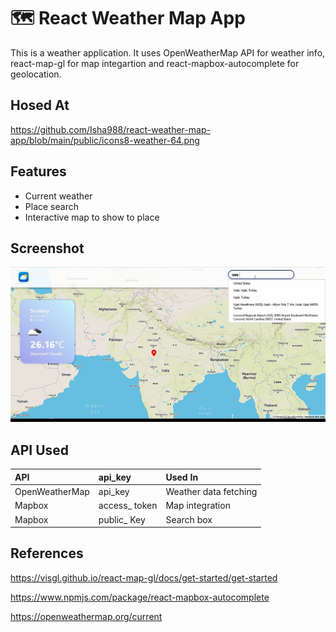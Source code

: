 # 🗺 React Weather Map App
This is a weather application. It uses OpenWeatherMap API for weather info, react-map-gl for map integartion and react-mapbox-autocomplete for geolocation.


## Hosed At
https://github.com/Isha988/react-weather-map-app/blob/main/public/icons8-weather-64.png


## Features
- Current weather
- Place search
- Interactive map to show to place


## Screenshot
![App Screenshot](https://github.com/Isha988/react-weather-map-app/blob/main/public/appSS.png)



## API Used
| API | api_key    | Used In           |
| :-------- | :------- | :------------------------- |
| OpenWeatherMap | api_key | Weather data fetching|
| Mapbox | access_ token| Map integration|
| Mapbox | public_ Key| Search box|


## References

https://visgl.github.io/react-map-gl/docs/get-started/get-started

https://www.npmjs.com/package/react-mapbox-autocomplete

https://openweathermap.org/current



